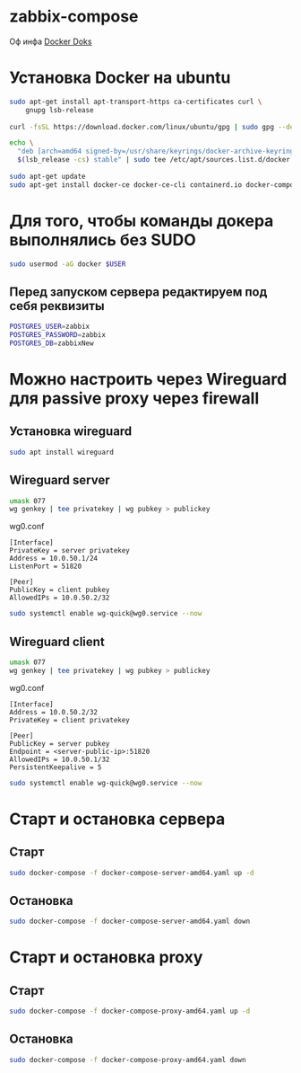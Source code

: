 # zabbix-compose

Оф инфа
[Docker Doks](https://docs.docker.com/engine/install/ubuntu/)

# Установка Docker на ubuntu
```bash
sudo apt-get install apt-transport-https ca-certificates curl \
    gnupg lsb-release
	
curl -fsSL https://download.docker.com/linux/ubuntu/gpg | sudo gpg --dearmor -o /usr/share/keyrings/docker-archive-keyring.gpg

echo \
  "deb [arch=amd64 signed-by=/usr/share/keyrings/docker-archive-keyring.gpg] https://download.docker.com/linux/ubuntu \
  $(lsb_release -cs) stable" | sudo tee /etc/apt/sources.list.d/docker.list > /dev/null
  
sudo apt-get update
sudo apt-get install docker-ce docker-ce-cli containerd.io docker-compose
```
# Для того, чтобы команды докера выполнялись без SUDO
```bash
sudo usermod -aG docker $USER
```

## Перед запуском сервера редактируем под себя реквизиты
```bash
POSTGRES_USER=zabbix
POSTGRES_PASSWORD=zabbix
POSTGRES_DB=zabbixNew
```

# Можно настроить через Wireguard для passive proxy через firewall
## Установка wireguard
```bash
sudo apt install wireguard
```
## Wireguard server
```bash
umask 077
wg genkey | tee privatekey | wg pubkey > publickey
```
wg0.conf
```
[Interface]
PrivateKey = server privatekey
Address = 10.0.50.1/24
ListenPort = 51820

[Peer]
PublicKey = client pubkey
AllowedIPs = 10.0.50.2/32
```
```bash
sudo systemctl enable wg-quick@wg0.service --now
```
## Wireguard client
```bash
umask 077
wg genkey | tee privatekey | wg pubkey > publickey
```
wg0.conf
```
[Interface]
Address = 10.0.50.2/32
PrivateKey = client privatekey

[Peer]
PublicKey = server pubkey
Endpoint = <server-public-ip>:51820
AllowedIPs = 10.0.50.1/32
PersistentKeepalive = 5
```
```bash
sudo systemctl enable wg-quick@wg0.service --now
```
# Старт и остановка сервера

## Старт
```bash
sudo docker-compose -f docker-compose-server-amd64.yaml up -d
```


## Остановка
```bash
sudo docker-compose -f docker-compose-server-amd64.yaml down
```

# Старт и остановка proxy
## Старт
```bash
sudo docker-compose -f docker-compose-proxy-amd64.yaml up -d
```

## Остановка
```bash
sudo docker-compose -f docker-compose-proxy-amd64.yaml down
```
